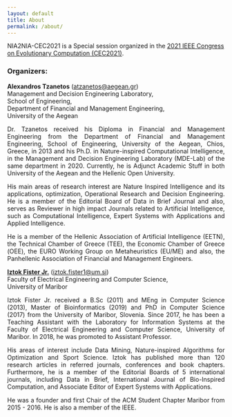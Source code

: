 ```yaml
---
layout: default 
title: About
permalink: /about/
---
```


NIA2NIA-CEC2021 is a Special session organized in the [2021 IEEE Congress on Evolutionary Computation (CEC2021)](https://cec2021.mini.pw.edu.pl/).

### Organizers:
**Alexandros Tzanetos** (atzanetos@aegean.gr)<br/>
Management and Decision Engineering Laboratory,<br/>
School of Engineering,<br/>
Department of Financial and Management Engineering,<br/>
University of the Aegean

<p align="justify">
Dr. Tzanetos received his Diploma in Financial and Management Engineering from the Department of Financial and Management Engineering, School of Engineering, University of the Aegean, Chios, Greece, in 2013 and his Ph.D. in Nature-inspired Computational Intelligence, in the Management and Decision Engineering Laboratory (MDE-Lab) of the same department in 2020. Currently, he is Adjunct Academic Stuff in both University of the Aegean and the Hellenic Open University.
</p>
<p align="justify">
His main areas of research interest are Nature Inspired Intelligence and its applications, optimization, Operational Research and Decision Engineering. 
He is a member of the Editorial Board of Data in Brief Journal and also, serves as Reviewer in high impact Journals related to Artificial Intelligence, such as Computational Intelligence, Expert Systems with Applications and Applied Intelligence.
</p>
<p align="justify">
He is a member of the Hellenic Association of Artificial Intelligence (EETN), the Technical Chamber of Greece (TEE), the Economic Chamber of Greece (ΟΕΕ), the EURO Working Group on Metaheuristics (EU/ME) and also, the Panhellenic Association of Financial and Management Engineers.
</p>

**[Iztok Fister Jr.](http://www.iztok-jr-fister.eu/)** (iztok.fister1@um.si)<br/>
Faculty of Electrical Engineering and Computer Science,<br/>
University of Maribor<br/>

<p align="justify">
Iztok Fister Jr. received a B.Sc (2011) and MEng in Computer Science (2013), Master of Bioinformatics (2019) and PhD in Computer Science (2017) from the University of Maribor, Slovenia. Since 2017, he has been a Teaching Assistant with the Laboratory for Information Systems at the Faculty of Electrical Engineering and Computer Science, University of Maribor. In 2018, he was promoted to Assistant Professor.
</p>
<p align="justify">
His areas of interest include Data Mining, Nature-inspired Algorithms for Optimization and Sport Science. Iztok has published more than 120 research articles in referred journals, conferences and book chapters. Furthermore, he is a member of the Editorial Boards of 5 international journals, including Data in Brief, International Journal of Bio-Inspired Computation, and Associate Editor of Expert Systems with Applications.
</p>
<p align="justify">
He was a founder and first Chair of the ACM Student Chapter Maribor from 2015 - 2016. He is also a member of the IEEE.
</p>
